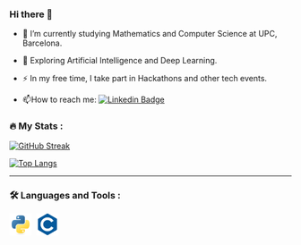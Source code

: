 ### Hi there 👋

- :telescope: I’m currently studying Mathematics and Computer Science at UPC, Barcelona.

- :seedling: Exploring Artificial Intelligence and Deep Learning.

- :zap: In my free time, I take part in Hackathons and other tech events.

- :mailbox:How to reach me: [![Linkedin Badge](https://img.shields.io/badge/-kakbar-blue?style=flat&logo=Linkedin&logoColor=white)](https://www.linkedin.com/in/xavi-momplet-6bb1621a7)
### :fire: My Stats :
[![GitHub Streak](https://github-readme-streak-stats.herokuapp.com?user=sgxaviii&theme=dark&hide_border=true&border_radius=6.3)](https://git.io/streak-stats)

[![Top Langs](https://github-readme-stats.vercel.app/api/top-langs/?username=sgxaviii&layout=compact&theme=vision-friendly-dark)](https://github.com/anuraghazra/github-readme-stats)

---

### :hammer_and_wrench: Languages and Tools :
<div>
  <img src="https://github.com/devicons/devicon/blob/master/icons/python/python-original.svg" title="Python" alt="Python" width="40" height="40"/>&nbsp;
  <img src="https://github.com/devicons/devicon/blob/master/icons/c/c-plain.svg" title="C" alt="C" width="40" height="40"/>&nbsp;
  
</div>
<!--
**sgxaviii/sgxaviii** is a ✨ _special_ ✨ repository because its `README.md` (this file) appears on your GitHub profile.

Here are some ideas to get you started:

- 🔭 I’m currently working on ...
- 🌱 I’m currently learning ...
- 👯 I’m looking to collaborate on ...
- 🤔 I’m looking for help with ...
- 💬 Ask me about ...
- 📫 How to reach me: ...
- 😄 Pronouns: ...
- ⚡ Fun fact: ...
-->
